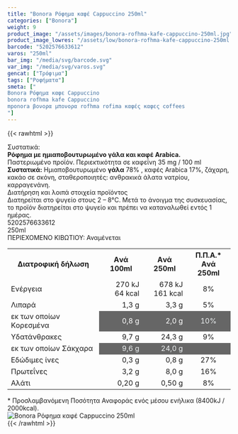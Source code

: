 ```yaml
---
title: "Bonora Ρόφημα καφέ Cappuccino 250ml"
categories: ["Bonora"]
weight: 9
product_image: "/assets/images/bonora-rofhma-kafe-cappuccino-250ml.jpg"
product_image_lowres: "/assets/low/bonora-rofhma-kafe-cappuccino-250ml.jpg"
barcode: "5202576633612"
varos: "250ml"
bar_img: "/media/svg/barcode.svg"
var_img: "/media/svg/varos.svg"
gencat: ["Τρόφιμα"]
tags: ["Ροφήματα"]
smeta: ["
Bonora Ρόφημα καφε Cappuccino
bonora rofhma kafe Cappuccino
mponora βονορα μπονορα rofhma rofima καφές καφες coffees
"]
---
```

{{< rawhtml >}}

<div class="sload113"><div class="product"><div id="sistatika">Συστατικά:</div><div class="alltext"><strong>Ρόφηµα µε ηµιαποβουτυρωµένο γάλα και καφέ Αrabica.</strong><br>Παστεριωµένο προϊόν. Περιεκτικότητα σε καφεΐνη 35 mg / 100 ml<br><strong>Συστατικά:</strong> Ηµιαποβουτυρωµένο <strong>γάλα</strong> 78% , καφές Arabica 17%, ζάχαρη, κακάο σε σκόνη, σταθεροποιητές: ανθρακικά άλατα νατρίου, καρραγενάνη.</div><div id="loipa">Διατήρηση και λοιπά στοιχεία προϊόντος</div><div class="alltext">Διατηρείται στο ψυγείο στους 2 – 8°C. Μετά το άνοιγµα της συσκευασίας, το προϊόν διατηρείται στο ψυγείο και πρέπει να καταναλωθεί εντός 1 ηµέρας.</div><div id="barcode"><div id="barimage1"></div><span id="bartext">5202576633612</span></div><div id="varos"><div id="varosimage1"></div><span id="varostext">250ml</span></div><div id="kivotio">ΠΕΡΙΕΧΟΜΕΝΟ ΚΙΒΩΤΙΟΥ: Αναμένεται</div><div></div><div class="tabout"><table id="diatable"><tbody><tr><th>Διατροφική δήλωση</th><th>Aνά 100ml</th><th>Aνά 250ml</th><th>Π.Π.Α.*<br>Aνά 250ml</th></tr><tr><td class="texr2">Ενέργεια</td><td style="text-align:right" data-sheets-value="{&quot;1&quot;:2,&quot;2&quot;:&quot;270 kJ64 kcal&quot;}">270 kJ<br>64 kcal</td><td style="text-align:right" data-sheets-value="{&quot;1&quot;:2,&quot;2&quot;:&quot;678 kJ161 kcal&quot;}">678 kJ<br>161 kcal</td><td style="text-align:center" data-sheets-value="{&quot;1&quot;:3,&quot;3&quot;:0.08}" data-sheets-numberformat="{&quot;1&quot;:3,&quot;2&quot;:&quot;0%&quot;,&quot;3&quot;:1}">8%</td></tr><tr><td class="texr2">Λιπαρά</td><td style="text-align:right" data-sheets-value="{&quot;1&quot;:2,&quot;2&quot;:&quot;1,3 g&quot;}">1,3 g</td><td style="text-align:right" data-sheets-value="{&quot;1&quot;:2,&quot;2&quot;:&quot;3,3 g&quot;}">3,3 g</td><td style="text-align:center" data-sheets-value="{&quot;1&quot;:3,&quot;3&quot;:0.05}" data-sheets-numberformat="{&quot;1&quot;:3,&quot;2&quot;:&quot;0%&quot;,&quot;3&quot;:1}">5%</td></tr><tr><td class="gray">εκ των οποίων Kορεσµένα</td><td style="text-align:right;background-color:#666" data-sheets-value="{&quot;1&quot;:2,&quot;2&quot;:&quot;0,8 g&quot;}"><span style="color:#fff">0,8 g</span></td><td style="text-align:right;background-color:#666" data-sheets-value="{&quot;1&quot;:2,&quot;2&quot;:&quot;2,0 g&quot;}"><span style="color:#fff">2,0 g</span></td><td style="background-color:#666;text-align:center" data-sheets-value="{&quot;1&quot;:3,&quot;3&quot;:0.1}" data-sheets-numberformat="{&quot;1&quot;:3,&quot;2&quot;:&quot;0%&quot;,&quot;3&quot;:1}"><span style="color:#ecf0f1">10%</span></td></tr><tr><td class="texr2">Yδατάνθρακες</td><td style="text-align:right" data-sheets-value="{&quot;1&quot;:2,&quot;2&quot;:&quot;9,7 g&quot;}">9,7 g</td><td style="text-align:right" data-sheets-value="{&quot;1&quot;:2,&quot;2&quot;:&quot;24,3 g&quot;}">24,3 g</td><td style="text-align:center" data-sheets-value="{&quot;1&quot;:3,&quot;3&quot;:0.09}" data-sheets-numberformat="{&quot;1&quot;:3,&quot;2&quot;:&quot;0%&quot;,&quot;3&quot;:1}">9%</td></tr><tr><td class="gray">εκ των οποίων Σάκχαρα</td><td style="text-align:right;background-color:#666" data-sheets-value="{&quot;1&quot;:2,&quot;2&quot;:&quot;9,6 g&quot;}"><span style="color:#ecf0f1">9,6 g</span></td><td style="text-align:right;background-color:#666" data-sheets-value="{&quot;1&quot;:2,&quot;2&quot;:&quot;24,0 g&quot;}"><span style="color:#ecf0f1">24,0 g</span></td><td style="background-color:#666;text-align:center" data-sheets-numberformat="{&quot;1&quot;:3,&quot;2&quot;:&quot;0%&quot;,&quot;3&quot;:1}">&nbsp;</td></tr><tr><td class="texr2">Εδώδιµες ίνες</td><td style="text-align:right" data-sheets-value="{&quot;1&quot;:2,&quot;2&quot;:&quot;0,3 g&quot;}">0,3 g</td><td style="text-align:right" data-sheets-value="{&quot;1&quot;:2,&quot;2&quot;:&quot;0,8 g&quot;}">0,8 g</td><td style="text-align:center" data-sheets-value="{&quot;1&quot;:3,&quot;3&quot;:0.27}" data-sheets-numberformat="{&quot;1&quot;:3,&quot;2&quot;:&quot;0%&quot;,&quot;3&quot;:1}">27%</td></tr><tr><td class="texr2">Πρωτεΐνες</td><td style="text-align:right" data-sheets-value="{&quot;1&quot;:2,&quot;2&quot;:&quot;3,2 g&quot;}">3,2 g</td><td style="text-align:right" data-sheets-value="{&quot;1&quot;:2,&quot;2&quot;:&quot;8,0 g&quot;}">8,0 g</td><td style="text-align:center" data-sheets-value="{&quot;1&quot;:3,&quot;3&quot;:0.16}" data-sheets-numberformat="{&quot;1&quot;:3,&quot;2&quot;:&quot;0%&quot;,&quot;3&quot;:1}">16%</td></tr><tr><td class="texr2">Αλάτι</td><td style="text-align:right" data-sheets-value="{&quot;1&quot;:2,&quot;2&quot;:&quot;0,20 g&quot;}">0,20 g</td><td style="text-align:right" data-sheets-value="{&quot;1&quot;:2,&quot;2&quot;:&quot;0,50 g&quot;}">0,50 g</td><td style="text-align:center" data-sheets-value="{&quot;1&quot;:3,&quot;3&quot;:0.08}" data-sheets-numberformat="{&quot;1&quot;:3,&quot;2&quot;:&quot;0%&quot;,&quot;3&quot;:1}">8%</td></tr></tbody></table></div><div class="alltext">* Προσλαμβανόμενη Ποσότητα Αναφοράς ενός μέσου ενήλικα (8400kJ / 2000kcal).</div><div class="pimg"><img alt="Bonora Ρόφημα καφέ Cappuccino 250ml" title="Bonora Ρόφημα καφέ Cappuccino 250ml" src="/assets/images/bonora-rofhma-kafe-cappuccino-250ml.jpg"></div></div></div>
{{< /rawhtml >}}


